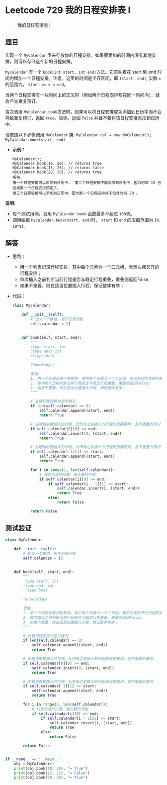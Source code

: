 # Leetcode 729 我的日程安排表 I

> [我的日程安排表 I](https://leetcode-cn.com/problems/my-calendar-i/)

## 题目

实现一个 `MyCalendar` 类来存放你的日程安排。如果要添加的时间内没有其他安排，则可以存储这个新的日程安排。

`MyCalendar` 有一个 `book(int start, int end)`方法。它意味着在 start 到 end 时间内增加一个日程安排，注意，这里的时间是半开区间，即 `[start, end)`, 实数 `x` 的范围为，  `start <= x < end`。

当两个日程安排有一些时间上的交叉时（例如两个日程安排都在同一时间内），就会产生重复预订。

每次调用 `MyCalendar.book`方法时，如果可以将日程安排成功添加到日历中而不会导致重复预订，返回 `true`。否则，返回 `false` 并且不要将该日程安排添加到日历中。

请按照以下步骤调用 `MyCalendar` 类: `MyCalendar cal = new MyCalendar();` `MyCalendar.book(start, end)`

- **示例：**

  ```
  MyCalendar();
  MyCalendar.book(10, 20); // returns true
  MyCalendar.book(15, 25); // returns false
  MyCalendar.book(20, 30); // returns true
  解释: 
  第一个日程安排可以添加到日历中.  第二个日程安排不能添加到日历中，因为时间 15 已经被第一个日程安排预定了。
  第三个日程安排可以添加到日历中，因为第一个日程安排并不包含时间 20 。
  ```

**说明:**

- 每个测试用例，调用 `MyCalendar.book` 函数最多不超过 `100`次。
- 调用函数 `MyCalendar.book(start, end)`时， `start` 和 `end` 的取值范围为 `[0, 10^9]`。

## 解答

- 思路：

  - 用一个列表记录行程安排，其中每个元素为一个二元组，表示左闭又开的行程安排；
  - 每次插入之前判断当前行程是否与既定行程重叠，重叠则返回False;
  - 如果不重叠，则在适当位置插入行程，保证整体有序；

- 代码：

  ```python
  class MyCalendar:
      
      def __init__(self):
          # 定义一个数组，用于记录行程
          self.calendar = []
  
      
      def book(self, start, end):
          """
          :type start: int
          :type end: int
          :rtype bool
  
          (knowledge)
  
          思路：
          1. 用一个列表记录行程安排，其中每个元素为一个二元组，表示左闭又开的行程安排；
          2. 每次插入之前判断当前行程是否与既定行程重叠，重叠则返回False;
          3. 如果不重叠，则在适当位置插入行程，保证整体有序；
          """
  
          # 处理行程安排为空的情况
          if len(self.calendar) == 0:
              self.calendar.append((start, end))
              return True
  
          # 处理当前要插入的行程，比所有之前插入的行程安排都要早，且不重叠的情况
          if self.calendar[0][0] >= end:
              self.calendar.insert(0, (start, end))
              return True
  
          # 处理当前要插入的行程，比所有之前插入的行程安排都要迟，且不重叠的情况
          if self.calendar[-1][1] <= start:
              self.calendar.append((start, end))
              return True
  
          for i in range(1, len(self.calendar)):
              # 找到合适的位置，插入新的行程
              if self.calendar[i][0] >= end:
                  if self.calendar[i - 1][1] <= start:
                      self.calendar.insert(i, (start, end))
                      return True
                  else:
                      return False
  
          return False
  ```

## 测试验证

```python
class MyCalendar:
    
    def __init__(self):
        # 定义一个数组，用于记录行程
        self.calendar = []

    
    def book(self, start, end):
        """
        :type start: int
        :type end: int
        :rtype bool

        (knowledge)

        思路：
        1. 用一个列表记录行程安排，其中每个元素为一个二元组，表示左闭又开的行程安排；
        2. 每次插入之前判断当前行程是否与既定行程重叠，重叠则返回False;
        3. 如果不重叠，则在适当位置插入行程，保证整体有序；
        """

        # 处理行程安排为空的情况
        if len(self.calendar) == 0:
            self.calendar.append((start, end))
            return True

        # 处理当前要插入的行程，比所有之前插入的行程安排都要早，且不重叠的情况
        if self.calendar[0][0] >= end:
            self.calendar.insert(0, (start, end))
            return True

        # 处理当前要插入的行程，比所有之前插入的行程安排都要迟，且不重叠的情况
        if self.calendar[-1][1] <= start:
            self.calendar.append((start, end))
            return True

        for i in range(1, len(self.calendar)):
            # 找到合适的位置，插入新的行程
            if self.calendar[i][0] >= end:
                if self.calendar[i - 1][1] <= start:
                    self.calendar.insert(i, (start, end))
                    return True
                else:
                    return False

        return False


if __name__ == '__main__':
    obj = MyCalendar()
    print(obj.book(10, 20), "= True")
    print(obj.book(15, 25), "= False")
    print(obj.book(20, 30), "= True")
```